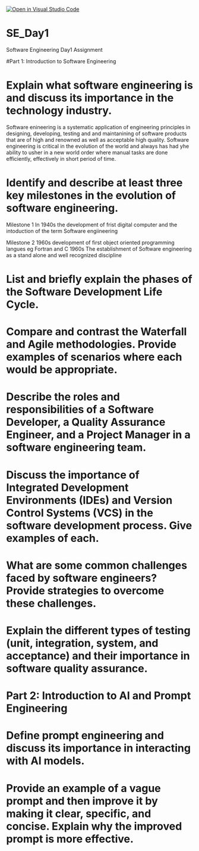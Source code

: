 [![Open in Visual Studio Code](https://classroom.github.com/assets/open-in-vscode-2e0aaae1b6195c2367325f4f02e2d04e9abb55f0b24a779b69b11b9e10269abc.svg)](https://classroom.github.com/online_ide?assignment_repo_id=18419076&assignment_repo_type=AssignmentRepo)
# SE_Day1
Software Engineering Day1 Assignment

#Part 1: Introduction to Software Engineering

# Explain what software engineering is and discuss its importance in the technology industry.
Software enineering is a systematic application of engineering principles in designing, developing, testing and and maintanining of software products that are of high and renowned as well as acceptable high quality. Software engineering is critical in the evolution of the world and always has had yhe ability to usher in a new world order where manual tasks are done efficiently, effectively in short period of time.


# Identify and describe at least three key milestones in the evolution of software engineering.
  Milestone 1
  In 1940s the development of frist digital computer and the intoduction of the term Software engiineering

  Milestone 2
  1960s development of first object oriented programming langues eg Fortran and C
  1960s The establishment of Software engineering as a stand alone  and well recognized discipline

# List and briefly explain the phases of the Software Development Life Cycle.


# Compare and contrast the Waterfall and Agile methodologies. Provide examples of scenarios where each would be appropriate.


# Describe the roles and responsibilities of a Software Developer, a Quality Assurance Engineer, and a Project Manager in a software engineering team.


# Discuss the importance of Integrated Development Environments (IDEs) and Version Control Systems (VCS) in the software development process. Give examples of each.


# What are some common challenges faced by software engineers? Provide strategies to overcome these challenges.


# Explain the different types of testing (unit, integration, system, and acceptance) and their importance in software quality assurance.


# Part 2: Introduction to AI and Prompt Engineering


# Define prompt engineering and discuss its importance in interacting with AI models.


# Provide an example of a vague prompt and then improve it by making it clear, specific, and concise. Explain why the improved prompt is more effective.
